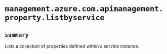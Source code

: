 # `management.azure.com.apimanagement.property.listbyservice`

## `summary`
Lists a collection of properties defined within a service instance.


